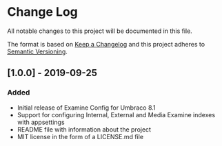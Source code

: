 # Change Log

All notable changes to this project will be documented in this file.

The format is based on [Keep a Changelog](https://keepachangelog.com/) and this project adheres to [Semantic Versioning](https://semver.org/).

## [1.0.0] - 2019-09-25
### Added
* Initial release of Examine Config for Umbraco 8.1
* Support for configuring Internal, External and Media Examine indexes with appsettings
* README file with information about the project
* MIT license in the form of a LICENSE.md file

[Unreleased]: https://github.com/callumbwhyte/super-value-converters/compare/release-1.0.0...HEAD